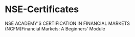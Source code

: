 # NSE-Certificates
NSE ACADEMY'S CERTIFICATION IN FINANCIAL MARKETS (NCFM)Financial Markets: A Beginners' Module
